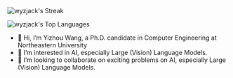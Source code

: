 ![wyzjack's Streak](https://github-readme-streak-stats.herokuapp.com/?user=wyzjack&theme=vue-dark&hide_border=true)

![wyzjack's Top Languages](https://github-readme-stats.vercel.app/api/top-langs/?username=wyzjack&theme=vue-dark&show_icons=true&hide_border=true&layout=compact)

- 👋 Hi, I’m Yizhou Wang, a Ph.D. candidate in Computer Engineering at Northeastern University
- 👀 I’m interested in AI, especially Large (Vision) Language Models.
- 💞️ I’m looking to collaborate on exciting problems on AI, especially Large (Vision) Language Models.

<!---
wyzjack/wyzjack is a ✨ special ✨ repository because its `README.md` (this file) appears on your GitHub profile.
You can click the Preview link to take a look at your changes.
--->

